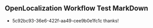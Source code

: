 ## OpenLocalization Workflow Test MarkDown
* 5c92bc93-36e6-422f-aa49-cee9b0e1fc1c thanks!

<!--HONumber=Aug16_HO1-->


